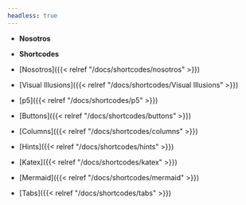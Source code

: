 ```yaml
---
headless: true
---
```


- **Nosotros**

- **Shortcodes**
- [Nosotros]({{< relref "/docs/shortcodes/nosotros" >}})
- [Visual Illusions]({{< relref "/docs/shortcodes/Visual Illusions" >}})
- [p5]({{< relref "/docs/shortcodes/p5" >}})
- [Buttons]({{< relref "/docs/shortcodes/buttons" >}})
- [Columns]({{< relref "/docs/shortcodes/columns" >}})
- [Hints]({{< relref "/docs/shortcodes/hints" >}})
- [Katex]({{< relref "/docs/shortcodes/katex" >}})
- [Mermaid]({{< relref "/docs/shortcodes/mermaid" >}})
- [Tabs]({{< relref "/docs/shortcodes/tabs" >}})

<br />
